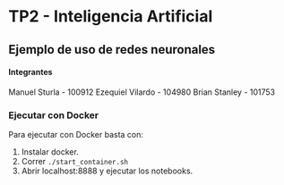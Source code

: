 # TP2 - Inteligencia Artificial
## Ejemplo de uso de redes neuronales

#### Integrantes
Manuel Sturla - 100912
Ezequiel Vilardo - 104980
Brian Stanley - 101753

### Ejecutar con Docker
Para ejecutar con Docker basta con:
1. Instalar docker.
2. Correr `./start_container.sh`
3. Abrir localhost:8888 y ejecutar los notebooks.




